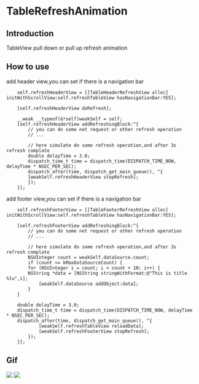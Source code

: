 # TableRefreshAnimation

## Introduction
TableView pull down or pull up refresh animation

## How to use
add header view,you can set if there is a navigation bar
```obejct-c
    self.refreshHeaderView = [[TableHeaderRefreshView alloc] initWithScrollView:self.refreshTableView hasNavigationBar:YES];

    [self.refreshHeaderView doRefresh];

    __weak __typeof(&*self)weakSelf = self;
    [self.refreshHeaderView addRefreshingBlock:^{
        // you can do some net request or other refresh operation
        // ...

        // here simulate do some refresh operation,and after 3s refresh complate
        double delayTime = 3.0;
        dispatch_time_t time = dispatch_time(DISPATCH_TIME_NOW, delayTime * NSEC_PER_SEC);
        dispatch_after(time, dispatch_get_main_queue(), ^{
        [weakSelf.refreshHeaderView stopRefresh];
        });
    }];
```

add footer view,you can set if there is a navigation bar
```object-c
    self.refreshFooterView = [[TableFooterRefreshView alloc] initWithScrollView:self.refreshTableView hasNavigationBar:YES];

    [self.refreshFooterView addRefreshingBlock:^{
        // you can do some net request or other refresh operation
        // ...

        // here simulate do some refresh operation,and after 3s refresh complate
        NSUInteger count = weakSelf.dataSource.count;
        if (count <= kMaxDataSourceCount) {
        for (NSUInteger i = count; i < count + 10; i++) {
        NSString *data = [NSString stringWithFormat:@"This is title %lu",i];
            [weakSelf.dataSource addObject:data];
        }
    }

    double delayTime = 3.0;
    dispatch_time_t time = dispatch_time(DISPATCH_TIME_NOW, delayTime * NSEC_PER_SEC);
    dispatch_after(time, dispatch_get_main_queue(), ^{
            [weakSelf.refreshTableView reloadData];
            [weakSelf.refreshFooterView stopRefresh];
        });
    }];
```

## Gif
![](https://github.com/Yuzeyang/TableRefreshAnimation/raw/master/TableRefreshAnimation1.gif)
![](https://github.com/Yuzeyang/TableRefreshAnimation/raw/master/TableRefreshAnimation2.gif)